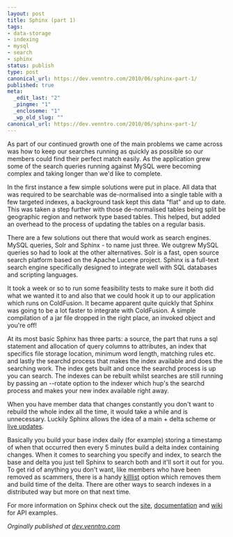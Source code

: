 ```yaml
---
layout: post
title: Sphinx (part 1)
tags:
- data-storage
- indexing
- mysql
- search
- sphinx
status: publish
type: post
canonical_url: https://dev.venntro.com/2010/06/sphinx-part-1/
published: true
meta:
  _edit_last: "2"
  _pingme: "1"
  _encloseme: "1"
  _wp_old_slug: ""
canonical_url: https://dev.venntro.com/2010/06/sphinx-part-1/
---
```

<p>As part of our continued growth one of the main problems we came across was how to keep our searches running as quickly as possible so our members could find their perfect match easily. As the application grew some of the search queries running against MySQL were becoming complex and taking longer than we'd like to complete.</p>

<p>In the first instance a few simple solutions were put in place. All data that was required to be searchable was de-normalised into a single table with a few targeted indexes, a background task kept this data "flat" and up to date. This was taken a step further with those de-normalised tables being split be geographic region and network type based tables. This helped, but added an overhead to the process of updating the tables on a regular basis.</p>

<p>There are a few solutions out there that would work as search engines. MySQL queries, Solr and Sphinx - to name just three. We outgrew MySQL queries so had to look at the other alternatives. Solr is a fast, open source search platform based on the Apache Lucene project. Sphinx is a full-text search engine specifically designed to integrate well with SQL databases and scripting languages.</p>

<p>It took a week or so to run some feasibility tests to make sure it both did what we wanted it to and also that we could hook it up to our application which runs on ColdFusion. It became apparent quite quickly that Sphinx was going to be a lot faster to integrate with ColdFusion. A simple compilation of a jar file dropped in the right place, an invoked object and you're off!</p>

<p>At its most basic Sphinx has three parts: a source, the part that runs a sql statement and allocation of query columns to attributes, an index that specifics file storage location, minimum word length, matching rules etc. and lastly the searchd process that makes the index available and does the searching work. The index gets built and once the searchd process is up you can search. The indexes can be rebuilt whilst searches are still running by passing an --rotate option to the indexer which hup's the searchd process and makes your new index available right away.</p>

<p>When you have member data that changes constantly you don't want to rebuild the whole index all the time, it would take a while and is unnecessary. Luckily Sphinx allows the idea of a main + delta scheme or <a href="http://www.sphinxsearch.com/docs/current.html#live-updates">live updates</a>.</p>

<p>Basically you build your base index daily (for example) storing a timestamp of when that occurred then every 5 minutes build a delta index containing changes. When it comes to searching you specify and index, to search the base and delta you just tell Sphinx to search both and it'll sort it out for you. To get rid of anything you don't want, like members who have been removed as scammers, there is a handy <a href="http://www.sphinxsearch.com/docs/current.html#conf-sql-query-killlist">killlist</a> option which removes them and build time of the delta. There are other ways to search indexes in a distributed way but more on that next time.</p>

<p>For more information on Sphinx check out the <a href="http://www.sphinxsearch.com/">site</a>, <a href="http://www.sphinxsearch.com/docs/current.html">documentation</a> and <a href="http://www.sphinxsearch.com/wiki/doku.php?id=php_api_docs">wiki</a> for API examples.</p>

<em>Orginally published at <a href="{{ page.canonical_url }}">dev.venntro.com</a></em>

